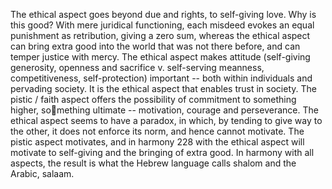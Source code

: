 The ethical aspect goes beyond due and rights, to self-giving love. Why is this good? With mere juridical functioning, each misdeed evokes an equal punishment as retribution, giving a zero sum, whereas the ethical aspect can bring extra good into the world that was not there before, and can temper justice with mercy. The ethical aspect makes attitude (self-giving generosity, openness and sacrifice v. self-serving meanness, competitiveness, self-protection) important -- both within individuals and pervading society. It is the ethical aspect that enables trust in society. The pistic / faith aspect offers the possibility of commitment to something higher, something ultimate -- motivation, courage and perseverance. The ethical aspect seems to have a paradox, in which, by tending to give way to the other, it does not enforce its norm, and hence cannot motivate. The pistic aspect motivates, and in harmony 228 with the ethical aspect will motivate to self-giving and the bringing of extra good. In harmony with all aspects, the result is what the Hebrew language calls shalom and the Arabic, salaam.